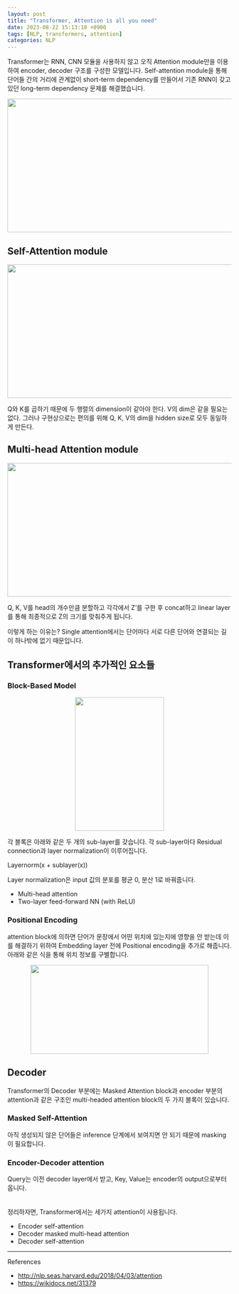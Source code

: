 ```yaml
---
layout: post
title: "Transformer, Attention is all you need"
date: 2023-08-22 15:13:18 +0900
tags: [NLP, transformers, attention]
categories: NLP
---
```

Transformer는 RNN, CNN 모듈을 사용하지 않고 오직 Attention module만을 이용하여 encoder, decoder 구조를 구성한 모델입니다. Self-attention module을 통해 단어들 간의 거리에 관계없이 short-term dependency를 만들어서 기존 RNN이 갖고 있던 long-term dependency 문제를 해결했습니다. 

<p align="center"><img src="{{site.baseurl}}/images/tr1.jpeg" height="300px" width="700px"></p>

## Self-Attention module
<p align="center"><img src="{{site.baseurl}}/images/tr2.jpeg" height="300px" width="700px"></p>
Q와 K를 곱하기 때문에 두 행렬의 dimension이 같아야 한다. V의 dim은 같을 필요는 없다. 그러나 구현상으로는 편의를 위해 Q, K, V의 dim을 hidden size로 모두 동일하게 만든다. 

## Multi-head Attention module
<p align="center"><img src="{{site.baseurl}}/images/tr3.jpeg" height="300px" width="700px"></p>
Q, K, V를 head의 개수만큼 분할하고 각각에서 Z’를 구한 후 concat하고 linear layer를 통해 최종적으로 Z의 크기를 맞춰주게 됩니다. 

이렇게 하는 이유는? Single attention에서는 단어마다 서로 다른 단어와 연결되는 길이 하나밖에 없기 때문입니다.

## Transformer에서의 추가적인 요소들
### Block-Based Model
<p align="center"><img src="{{site.baseurl}}/images/tr4.jpeg" height="300px" width="200px"></p>

각 블록은 아래와 같은 두 개의 sub-layer를 갖습니다. 각 sub-layer마다 Residual connection과 layer normalization이 이루어집니다.

Layernorm(x + sublayer(x))

Layer normalization은 input 값의 분포를 평균 0, 분산 1로 바꿔줍니다. 

- Multi-head attention
- Two-layer feed-forward NN (with ReLU)

### Positional Encoding
attention block에 의하면 단어가 문장에서 어떤 위치에 있는지에 영향을 안 받는데 이를 해결하기 위하여 Embedding layer 전에 Positional encoding을 추가로 해줍니다. 아래와 같은 식을 통해 위치 정보를 구별합니다. 
<p align="center"><img src="{{site.baseurl}}/images/tr5.png" height="200px" width="400px"></p>

## Decoder
Transformer의 Decoder 부분에는 Masked Attention block과 encoder 부분의 attention과 같은 구조인 multi-headed attention block의 두 가지 블록이 있습니다. 
### Masked Self-Attention
아직 생성되지 않은 단어들은 inference 단계에서 보여지면 안 되기 때문에 masking이 필요합니다. 
### Encoder-Decoder attention
Query는 이전 decoder layer에서 받고, Key, Value는 encoder의 output으로부터 옵니다.  
<br/><br/>
정리하자면, Transformer에서는 세가지 attention이 사용됩니다. 
- Encoder self-attention
- Decoder masked multi-head attention
- Decoder self-attention

---
References
- <http://nlp.seas.harvard.edu/2018/04/03/attention>
- <https://wikidocs.net/31379>
